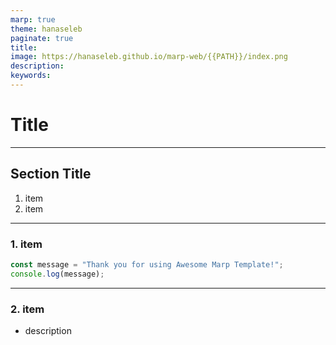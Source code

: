 ```yaml
---
marp: true
theme: hanaseleb
paginate: true
title:
image: https://hanaseleb.github.io/marp-web/{{PATH}}/index.png
description:
keywords:
---
```


<!-- _class: lead -->

# Title

<!-- _paginate: false -->

---

## Section Title

1. item
2. item

---

<!-- header: Section Title -->

### 1. item

```js {name=index.js}
const message = "Thank you for using Awesome Marp Template!";
console.log(message);
```

<!-- _footer: [related link](url) -->

---

### 2. item

- description

